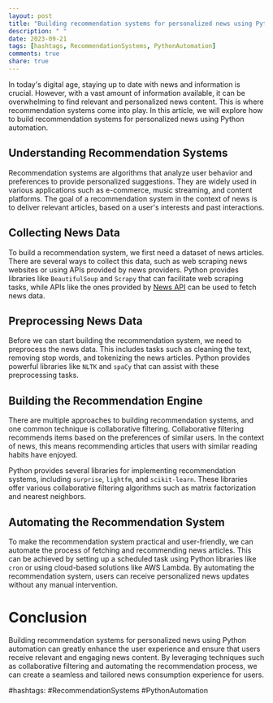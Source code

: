 ```yaml
---
layout: post
title: "Building recommendation systems for personalized news using Python automation"
description: " "
date: 2023-09-21
tags: [hashtags, RecommendationSystems, PythonAutomation]
comments: true
share: true
---
```


In today's digital age, staying up to date with news and information is crucial. However, with a vast amount of information available, it can be overwhelming to find relevant and personalized news content. This is where recommendation systems come into play. In this article, we will explore how to build recommendation systems for personalized news using Python automation.

## Understanding Recommendation Systems

Recommendation systems are algorithms that analyze user behavior and preferences to provide personalized suggestions. They are widely used in various applications such as e-commerce, music streaming, and content platforms. The goal of a recommendation system in the context of news is to deliver relevant articles, based on a user's interests and past interactions.

## Collecting News Data

To build a recommendation system, we first need a dataset of news articles. There are several ways to collect this data, such as web scraping news websites or using APIs provided by news providers. Python provides libraries like `BeautifulSoup` and `Scrapy` that can facilitate web scraping tasks, while APIs like the ones provided by [News API](https://newsapi.org/) can be used to fetch news data.

## Preprocessing News Data

Before we can start building the recommendation system, we need to preprocess the news data. This includes tasks such as cleaning the text, removing stop words, and tokenizing the news articles. Python provides powerful libraries like `NLTK` and `spaCy` that can assist with these preprocessing tasks.

## Building the Recommendation Engine

There are multiple approaches to building recommendation systems, and one common technique is collaborative filtering. Collaborative filtering recommends items based on the preferences of similar users. In the context of news, this means recommending articles that users with similar reading habits have enjoyed.

Python provides several libraries for implementing recommendation systems, including `surprise`, `lightfm`, and `scikit-learn`. These libraries offer various collaborative filtering algorithms such as matrix factorization and nearest neighbors.

## Automating the Recommendation System

To make the recommendation system practical and user-friendly, we can automate the process of fetching and recommending news articles. This can be achieved by setting up a scheduled task using Python libraries like `cron` or using cloud-based solutions like AWS Lambda. By automating the recommendation system, users can receive personalized news updates without any manual intervention.

# Conclusion

Building recommendation systems for personalized news using Python automation can greatly enhance the user experience and ensure that users receive relevant and engaging news content. By leveraging techniques such as collaborative filtering and automating the recommendation process, we can create a seamless and tailored news consumption experience for users.

#hashtags: #RecommendationSystems #PythonAutomation
